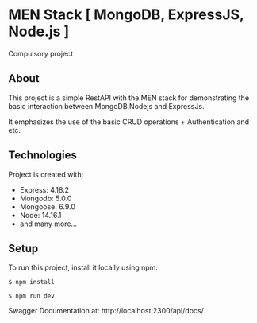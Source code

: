 <!-- ## Table of contents
- [Table of contents](#table-of-contents)
- [General info](#general-info)
- [Technologies](#technologies)
- [Setup](#setup) -->

# MEN Stack [ MongoDB, ExpressJS, Node.js ]

Compulsory project
## About
This project is a simple RestAPI with the MEN stack for demonstrating the basic interaction between MongoDB,Nodejs and ExpressJs.

It emphasizes the use of the basic CRUD operations + Authentication and etc.


	
## Technologies
Project is created with:
* Express: 4.18.2
* Mongodb: 5.0.0
* Mongoose: 6.9.0
* Node: 14.16.1
* and many more...

## Setup
To run this project, install it locally using npm:

```
$ npm install

$ npm run dev

```


Swagger Documentation at: http://localhost:2300/api/docs/
